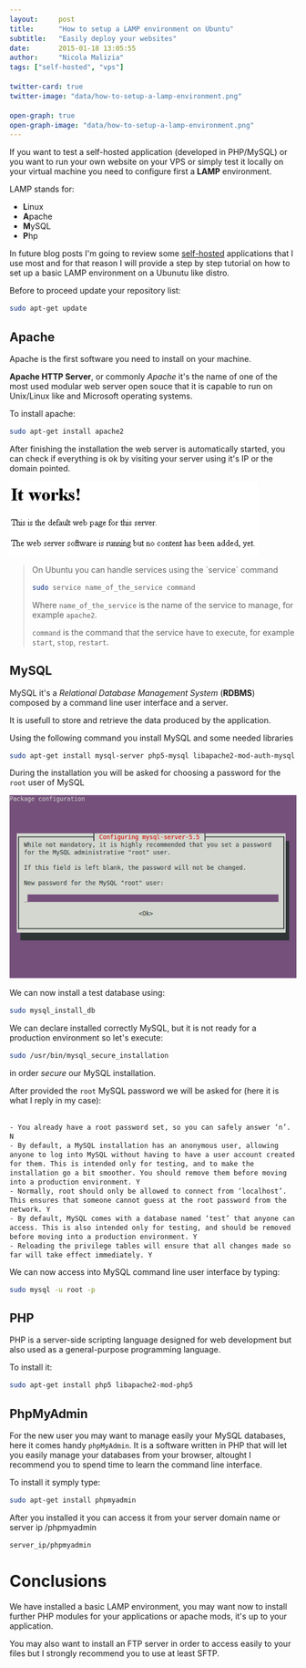 ```yaml
---
layout:     post
title:      "How to setup a LAMP environment on Ubuntu"
subtitle:   "Easily deploy your websites"
date:       2015-01-18 13:05:55
author:     "Nicola Malizia"
tags: ["self-hosted", "vps"]

twitter-card: true
twitter-image: "data/how-to-setup-a-lamp-environment.png"

open-graph: true
open-graph-image: "data/how-to-setup-a-lamp-environment.png"
---
```


If you want to test a self-hosted application (developed in PHP/MySQL) or you want to run your own website on your VPS or simply test it locally on your virtual machine you need to configure first a **LAMP** environment. 

LAMP stands for: 

- **L**inux
- **A**pache
- **M**ySQL
- **P**hp

In future blog posts I'm going to review some <a href="environment-testing-self-hosted-projects" target="_blank">self-hosted</a> applications that I use most and for that reason I will provide a step by step tutorial on how to set up a basic LAMP environment on a Ubunutu like distro.

Before to proceed update your repository list:

```bash
sudo apt-get update
```

## Apache

Apache is the first software you need to install on your machine. 

**Apache HTTP Server**, or commonly *Apache* it's the name of one of the most used modular web server open souce that it is capable to run on Unix/Linux like and Microsoft operating systems. 

To install apache: 

```bash
sudo apt-get install apache2
```

After finishing the installation the web server is automatically started, you can check if everything is ok by visiting your server using it's IP or the domain pointed. 

<img class="img-responsive" src="data/apache-it-works.png" alt="Apache It Works">

<blockquote>
On Ubuntu you can handle services using the `service` command

```bash
sudo service name_of_the_service command
```

Where `name_of_the_service` is the name of the service to manage, for example `apache2`. 

`command` is the command that the service have to execute, for example `start`, `stop`, `restart`.
</blockquote>

## MySQL

MySQL it's a *Relational Database Management System* (**RDBMS**) composed by a command line user interface and a server. 

It is usefull to store and retrieve the data produced by the application. 

Using the following command you install MySQL and some needed libraries 

```bash
sudo apt-get install mysql-server php5-mysql libapache2-mod-auth-mysql
```

During the installation you will be asked for choosing a password for the `root` user of MySQL

<img class="img-responsive" src="data/root-mysql-password.png" alt="MySQL root password">

We can now install a test database using:

```bash
sudo mysql_install_db
```

We can declare installed correctly MySQL, but it is not ready for a production environment so let's execute:

```bash
sudo /usr/bin/mysql_secure_installation
```

in order _secure_ our MySQL installation. 

After provided the `root` MySQL password we will be asked for (here it is what I reply in my case):

```

- You already have a root password set, so you can safely answer ‘n’. N
- By default, a MySQL installation has an anonymous user, allowing anyone to log into MySQL without having to have a user account created for them. This is intended only for testing, and to make the installation go a bit smoother. You should remove them before moving into a production environment. Y
- Normally, root should only be allowed to connect from ‘localhost’. This ensures that someone cannot guess at the root password from the network. Y
- By default, MySQL comes with a database named ‘test’ that anyone can access. This is also intended only for testing, and should be removed before moving into a production environment. Y
- Reloading the privilege tables will ensure that all changes made so far will take effect immediately. Y

```

We can now access into MySQL command line user interface by typing:

```bash
sudo mysql -u root -p
```

## PHP

PHP is a server-side scripting language designed for web development but also used as a general-purpose programming language.

To install it: 

```bash
sudo apt-get install php5 libapache2-mod-php5
```

## PhpMyAdmin

For the new user you may want to manage easily your MySQL databases, here it comes handy `phpMyAdmin`. It is a software written in PHP that will let you easily manage your databases from your browser, altought I recommend you to spend time to learn the command line interface. 

To install it symply type: 

```bash
sudo apt-get install phpmyadmin
```

After you installed it you can access it from your server domain name or server ip /phpmyadmin

```
server_ip/phpmyadmin
```

# Conclusions

We have installed a basic LAMP environment, you may want now to install further PHP modules for your applications or apache mods, it's up to your application. 

You may also want to install an FTP server in order to access easily to your files but I strongly recommend you to use at least SFTP.